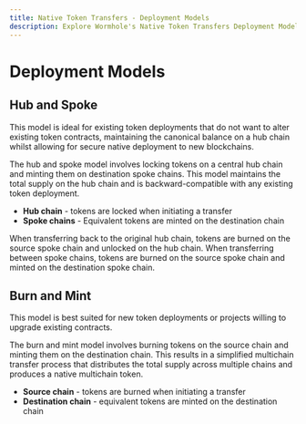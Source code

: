 ```yaml
---
title: Native Token Transfers - Deployment Models
description: Explore Wormhole's Native Token Transfers Deployment Models - Hub and Spoke, and Burn and Mint for seamless cross-chain token transfers.
---
```


# Deployment Models

## Hub and Spoke

This model is ideal for existing token deployments that do not want to alter existing token contracts, maintaining the canonical balance on a hub chain whilst allowing for secure native deployment to new blockchains.

The hub and spoke model involves locking tokens on a central hub chain and minting them on destination spoke chains. This model maintains the total supply on the hub chain and is backward-compatible with any existing token deployment.

- **Hub chain** - tokens are locked when initiating a transfer
- **Spoke chains** - Equivalent tokens are minted on the destination chain

When transferring back to the original hub chain, tokens are burned on the source spoke chain and unlocked on the hub chain. When transferring between spoke chains, tokens are burned on the source spoke chain and minted on the destination spoke chain.

## Burn and Mint

This model is best suited for new token deployments or projects willing to upgrade existing contracts.

The burn and mint model involves burning tokens on the source chain and minting them on the destination chain. This results in a simplified multichain transfer process that distributes the total supply across multiple chains and produces a native multichain token.

- **Source chain** - tokens are burned when initiating a transfer
- **Destination chain** - equivalent tokens are minted on the destination chain